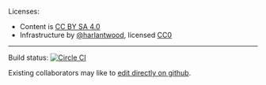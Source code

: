
Licenses:

  - Content is [CC BY SA 4.0](http://creativecommons.org/licenses/by-sa/4.0/)
  - Infrastructure by [@harlantwood](https://github.com/harlantwood), licensed [CC0](http://creativecommons.org/publicdomain/zero/1.0/)

----

Build status: [![Circle CI](https://circleci.com/gh/nodesphere/website.svg?style=svg)](https://circleci.com/gh/nodesphere/website/tree/master)

Existing collaborators may like to [edit directly on github](https://github.com/nodesphere/website/tree/master/src/content).
